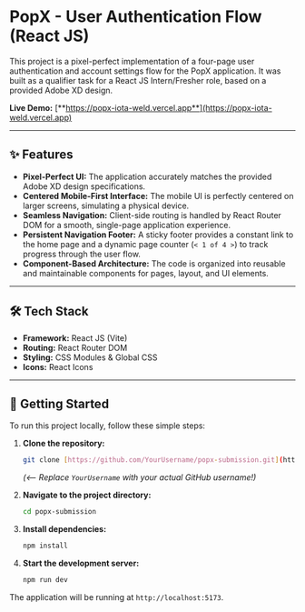 # PopX - User Authentication Flow (React JS)

This project is a pixel-perfect implementation of a four-page user authentication and account settings flow for the PopX application. It was built as a qualifier task for a React JS Intern/Fresher role, based on a provided Adobe XD design.

**Live Demo:** [**https://popx-iota-weld.vercel.app**](https://popx-iota-weld.vercel.app)



---

## ✨ Features

* **Pixel-Perfect UI:** The application accurately matches the provided Adobe XD design specifications.
* **Centered Mobile-First Interface:** The mobile UI is perfectly centered on larger screens, simulating a physical device.
* **Seamless Navigation:** Client-side routing is handled by React Router DOM for a smooth, single-page application experience.
* **Persistent Navigation Footer:** A sticky footer provides a constant link to the home page and a dynamic page counter (`< 1 of 4 >`) to track progress through the user flow.
* **Component-Based Architecture:** The code is organized into reusable and maintainable components for pages, layout, and UI elements.

---

## 🛠️ Tech Stack

* **Framework:** React JS (Vite)
* **Routing:** React Router DOM
* **Styling:** CSS Modules & Global CSS
* **Icons:** React Icons

---

## 🚀 Getting Started

To run this project locally, follow these simple steps:

1.  **Clone the repository:**
    ```bash
    git clone [https://github.com/YourUsername/popx-submission.git](https://github.com/YourUsername/popx-submission.git)
    ```
    *(<-- Replace `YourUsername` with your actual GitHub username!)*

2.  **Navigate to the project directory:**
    ```bash
    cd popx-submission
    ```

3.  **Install dependencies:**
    ```bash
    npm install
    ```

4.  **Start the development server:**
    ```bash
    npm run dev
    ```

The application will be running at `http://localhost:5173`.

